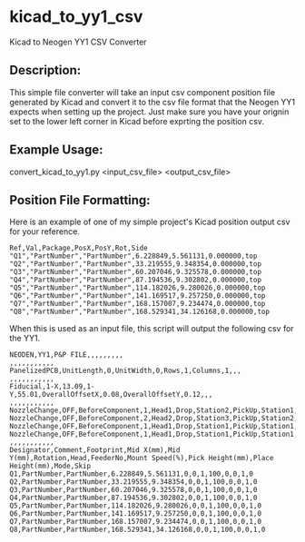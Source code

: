 # kicad_to_yy1_csv
Kicad to Neogen YY1 CSV Converter

## Description:
This simple file converter will take an input csv component position file generated by Kicad and convert it to the csv file format that the Neogen YY1 expects when setting up the project.  Just make sure you have your orignin set to the lower left corner in Kicad before exprting the position csv.

## Example Usage:
convert_kicad_to_yy1.py <input_csv_file> <output_csv_file>

## Position File Formatting:
Here is an example of one of my simple project's Kicad position output csv for your reference.

```
Ref,Val,Package,PosX,PosY,Rot,Side
"Q1","PartNumber","PartNumber",6.228849,5.561131,0.000000,top
"Q2","PartNumber","PartNumber",33.219555,9.348354,0.000000,top
"Q3","PartNumber","PartNumber",60.207046,9.325578,0.000000,top
"Q4","PartNumber","PartNumber",87.194536,9.302802,0.000000,top
"Q5","PartNumber","PartNumber",114.182026,9.280026,0.000000,top
"Q6","PartNumber","PartNumber",141.169517,9.257250,0.000000,top
"Q7","PartNumber","PartNumber",168.157007,9.234474,0.000000,top
"Q8","PartNumber","PartNumber",168.529341,34.126168,0.000000,top
```

When this is used as an input file, this script will output the following csv for the YY1.

```
NEODEN,YY1,P&P FILE,,,,,,,,,
,,,,,,,,,,,
PanelizedPCB,UnitLength,0,UnitWidth,0,Rows,1,Columns,1,,,
,,,,,,,,,,,
Fiducial,1-X,13.09,1-Y,55.01,OverallOffsetX,0.08,OverallOffsetY,0.12,,,
,,,,,,,,,,,
NozzleChange,OFF,BeforeComponent,1,Head1,Drop,Station2,PickUp,Station1,,,
NozzleChange,OFF,BeforeComponent,2,Head2,Drop,Station3,PickUp,Station2,,,
NozzleChange,OFF,BeforeComponent,1,Head1,Drop,Station1,PickUp,Station1,,,
NozzleChange,OFF,BeforeComponent,1,Head1,Drop,Station1,PickUp,Station1,,,
,,,,,,,,,,,
Designator,Comment,Footprint,Mid X(mm),Mid Y(mm),Rotation,Head,FeederNo,Mount Speed(%),Pick Height(mm),Place Height(mm),Mode,Skip
Q1,PartNumber,PartNumber,6.228849,5.561131,0,0,1,100,0,0,1,0
Q2,PartNumber,PartNumber,33.219555,9.348354,0,0,1,100,0,0,1,0
Q3,PartNumber,PartNumber,60.207046,9.325578,0,0,1,100,0,0,1,0
Q4,PartNumber,PartNumber,87.194536,9.302802,0,0,1,100,0,0,1,0
Q5,PartNumber,PartNumber,114.182026,9.280026,0,0,1,100,0,0,1,0
Q6,PartNumber,PartNumber,141.169517,9.257250,0,0,1,100,0,0,1,0
Q7,PartNumber,PartNumber,168.157007,9.234474,0,0,1,100,0,0,1,0
Q8,PartNumber,PartNumber,168.529341,34.126168,0,0,1,100,0,0,1,0
```
